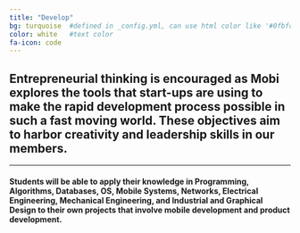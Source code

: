 ```yaml
---
title: "Develop"
bg: turquoise  #defined in _config.yml, can use html color like '#0fbfcf'
color: white   #text color
fa-icon: code
---
```


## Entrepreneurial thinking is encouraged as Mobi explores the tools that start-ups are using to make the rapid development process possible in such a fast moving world. These objectives aim to harbor creativity and leadership skills in our members.

---

#### Students will be able to apply their knowledge in Programming, Algorithms, Databases, OS, Mobile Systems, Networks, Electrical Engineering, Mechanical Engineering, and Industrial and Graphical Design to their own projects that involve mobile development and product development.
